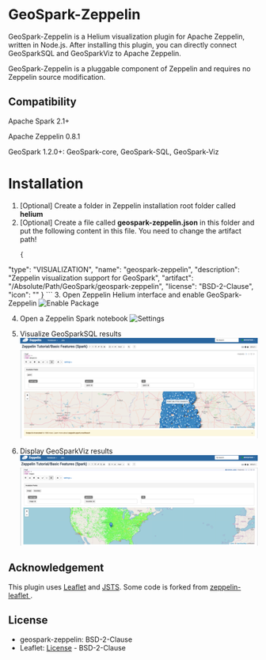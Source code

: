 # GeoSpark-Zeppelin #

GeoSpark-Zeppelin is a Helium visualization plugin for Apache Zeppelin, written in Node.js. After installing this plugin, you can directly connect GeoSparkSQL and GeoSparkViz to Apache Zeppelin.

GeoSpark-Zeppelin is a pluggable component of Zeppelin and requires no Zeppelin source modification.

## Compatibility ##

Apache Spark 2.1+

Apache Zeppelin 0.8.1

GeoSpark 1.2.0+: GeoSpark-core, GeoSpark-SQL, GeoSpark-Viz

# Installation
1. [Optional] Create a folder in Zeppelin installation root folder called **helium**
2. [Optional] Create a file called **geospark-zeppelin.json** in this folder and put the following content in this file. You need to change the artifact path!
	```
	{
  "type": "VISUALIZATION",
  "name": "geospark-zeppelin",
  "description": "Zeppelin visualization support for GeoSpark",
  "artifact": "/Absolute/Path/GeoSpark/geospark-zeppelin",
  "license": "BSD-2-Clause",
  "icon": "<i class='fa fa-globe'></i>"
	}
	```
3. Open Zeppelin Helium interface and enable GeoSpark-Zeppelin
![Enable Package](https://cloud.githubusercontent.com/assets/28304007/25633533/6c508d9e-2f45-11e7-99a7-505d94c382ba.gif)

4. Open a Zeppelin Spark notebook
![Settings](https://cloud.githubusercontent.com/assets/28304007/25633526/69752486-2f45-11e7-9963-358d5ff29165.gif)

5. Visualize GeoSparkSQL results
![sql-zeppelin](https://github.com/DataSystemsLab/GeoSpark/blob/master/docs/image/sql-zeppelin.png)

6. Display GeoSparkViz results
![viz-zeppelin](https://github.com/DataSystemsLab/GeoSpark/blob/master/docs/image/viz-zeppelin.png)

## Acknowledgement

This plugin uses [Leaflet](http://leafletjs.com/) and [JSTS](http://bjornharrtell.github.io/jsts/).
Some code is forked from [zeppelin-leaflet
](https://github.com/myuwono/zeppelin-leaflet).

## License ##

* geospark-zeppelin: BSD-2-Clause
* Leaflet: [License](https://github.com/Leaflet/Leaflet/blob/master/LICENSE) - BSD-2-Clause
